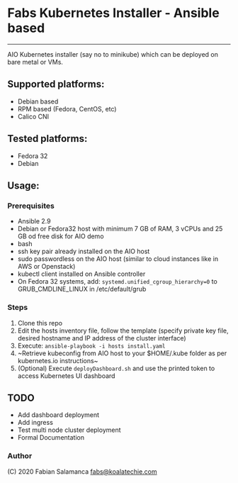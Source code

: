 # Fabs Kubernetes Installer - Ansible based
--------------------

AIO Kubernetes installer (say no to minikube) which can be deployed on bare metal or VMs. 

## Supported platforms:

* Debian based
* RPM based (Fedora, CentOS, etc)
* Calico CNI

## Tested platforms:

* Fedora 32
* Debian 

## Usage:

### Prerequisites

* Ansible 2.9
* Debian or Fedora32 host with minimum 7 GB of RAM, 3 vCPUs and 25 GB od free disk for AIO demo
* bash
* ssh key pair already installed on the AIO host
* sudo passwordless on the AIO host (similar to cloud instances like in AWS or Openstack)
* kubectl client installed on Ansible controller
* On Fedora 32 systems, add: `systemd.unified_cgroup_hierarchy=0` to GRUB_CMDLINE_LINUX in /etc/default/grub

### Steps

1. Clone this repo
2. Edit the hosts inventory file, follow the template (specify private key file, desired hostname and IP address of the cluster interface)
3. Execute: `ansible-playbook -i hosts install.yaml`
4. ~Retrieve kubeconfig from AIO host to your $HOME/.kube folder as per kubernetes.io instructions~
5. (Optional) Execute `deployDashboard.sh` and use the printed token to access Kubernetes UI dashboard

## TODO

* Add dashboard deployment
* Add ingress
* Test multi node cluster deployment
* Formal Documentation

### Author

(C) 2020 Fabian Salamanca <fabs@koalatechie.com>

